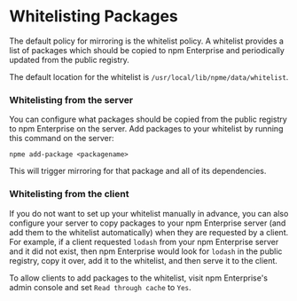 # Whitelisting Packages

The default policy for mirroring is the whitelist policy. A whitelist provides a list of packages which should be copied to npm Enterprise and periodically updated from the public registry.

The default location for the whitelist is `/usr/local/lib/npme/data/whitelist`.

### Whitelisting from the server

You can configure what packages should be copied from the public registry to npm Enterprise on the server. Add packages to your whitelist by running this command on the server:

```
npme add-package <packagename>
```

This will trigger mirroring for that package and all of its dependencies.

### Whitelisting from the client

If you do not want to set up your whitelist manually in advance, you can also configure your server to copy packages to your npm Enterprise server (and add them to the whitelist automatically) when they are requested by a client. For example, if a client requested `lodash` from your npm Enterprise server and it did not exist, then npm Enterprise would look for `lodash` in the public registry, copy it over, add it to the whitelist, and then serve it to the client.

To allow clients to add packages to the whitelist, visit npm Enterprise's admin console and set `Read through cache` to `Yes`.
